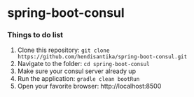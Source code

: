 # spring-boot-consul

### Things to do list

1. Clone this repository: `git clone https://github.com/hendisantika/spring-boot-consul.git`
2. Navigate to the folder: `cd spring-boot-consul`
3. Make sure your consul server already up
4. Run the application: `gradle clean bootRun`
5. Open your favorite browser: http://localhost:8500
